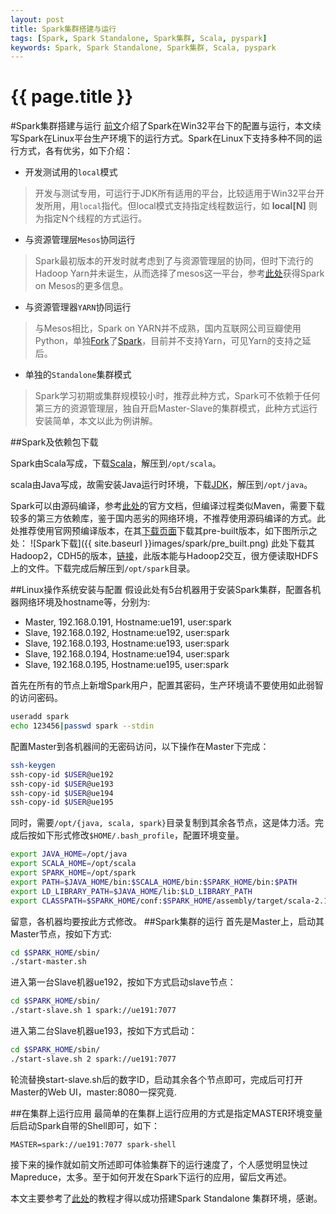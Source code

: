 ```yaml
---
layout: post
title: Spark集群搭建与运行
tags: [Spark, Spark Standalone, Spark集群, Scala, pyspark]
keywords: Spark, Spark Standalone, Spark集群, Scala, pyspark
---
```


{{ page.title }}
================ 

#Spark集群搭建与运行
[前文](http://blog.ccgzs.org/2014/04/23/spark-bdas-learn-note.html)介绍了Spark在Win32平台下的配置与运行，本文续写Spark在Linux平台生产环境下的运行方式。Spark在Linux下支持多种不同的运行方式，各有优劣，如下介绍：
- 开发测试用的`local`模式
> 开发与测试专用，可运行于JDK所有适用的平台，比较适用于Win32平台开发所用，用`local`指代。但local模式支持指定线程数运行，如 **local[N]** 则为指定N个线程的方式运行。
- 与资源管理层`Mesos`协同运行
> Spark最初版本的开发时就考虑到了与资源管理层的协同，但时下流行的Hadoop Yarn并未诞生，从而选择了mesos这一平台，参考[此处](http://blog.csdn.net/pelick/article/details/14522447)获得Spark on Mesos的更多信息。
- 与资源管理器`YARN`协同运行
> 与Mesos相比，Spark on YARN并不成熟，国内互联网公司豆瓣使用Python，单独[Fork](https://github.com/douban/dpark)了[Spark](http://www.douban.com/subject/10774736/)，目前并不支持Yarn，可见Yarn的支持之延后。
- 单独的`Standalone`集群模式
> Spark学习初期或集群规模较小时，推荐此种方式，Spark可不依赖于任何第三方的资源管理层，独自开启Master-Slave的集群模式，此种方式运行安装简单，本文以此为例讲解。

##Spark及依赖包下载

Spark由Scala写成，下载[Scala](http://www.scala-lang.org/download/)，解压到`/opt/scala`。

scala由Java写成，故需安装Java运行时环境，下载[JDK](http://www.oracle.com/technetwork/java/javase/downloads/jdk8-downloads-2133151.html)，解压到`/opt/java`。

Spark可以由源码编译，参考[此处](http://spark.apache.org/docs/latest/)的官方文档，但编译过程类似Maven，需要下载较多的第三方依赖库，鉴于国内恶劣的网络环境，不推荐使用源码编译的方式。此处推荐使用官网预编译版本，在其[下载页面](http://spark.apache.org/downloads.html)下载其pre-built版本，如下图所示之处：
![Spark下载]({{ site.baseurl }}images/spark/pre_built.png)
此处下载其Hadoop2，CDH5的版本，[链接](http://d3kbcqa49mib13.cloudfront.net/spark-0.9.1-bin-hadoop2.tgz)，此版本能与Hadoop2交互，很方便读取HDFS上的文件。下载完成后解压到`/opt/spark`目录。

##Linux操作系统安装与配置
假设此处有5台机器用于安装Spark集群，配置各机器网络环境及hostname等，分别为:
- Master, 192.168.0.191, Hostname:ue191, user:spark
- Slave,  192.168.0.192, Hostname:ue192, user:spark
- Slave,  192.168.0.193, Hostname:ue193, user:spark
- Slave,  192.168.0.194, Hostname:ue194, user:spark
- Slave,  192.168.0.195, Hostname:ue195, user:spark

首先在所有的节点上新增Spark用户，配置其密码，生产环境请不要使用如此弱智的访问密码。
```bash
useradd spark
echo 123456|passwd spark --stdin
```
配置Master到各机器间的无密码访问，以下操作在Master下完成：
```bash
ssh-keygen
ssh-copy-id $USER@ue192
ssh-copy-id $USER@ue193
ssh-copy-id $USER@ue194
ssh-copy-id $USER@ue195
```
同时，需要`/opt/{java, scala, spark}`目录复制到其余各节点，这是体力活。完成后按如下形式修改`$HOME/.bash_profile`，配置环境变量。
``` bash
export JAVA_HOME=/opt/java
export SCALA_HOME=/opt/scala
export SPARK_HOME=/opt/spark
export PATH=$JAVA_HOME/bin:$SCALA_HOME/bin:$SPARK_HOME/bin:$PATH
export LD_LIBRARY_PATH=$JAVA_HOME/lib:$LD_LIBRARY_PATH
export CLASSPATH=$SPARK_HOME/conf:$SPARK_HOME/assembly/target/scala-2.10/spark-assembly_2.10-0.9.1-hadoop2.2.0.jar
```
留意，各机器均要按此方式修改。
##Spark集群的运行
首先是Master上，启动其Master节点，按如下方式:
```bash
cd $SPARK_HOME/sbin/
./start-master.sh
```

进入第一台Slave机器ue192，按如下方式启动slave节点：
```bash
cd $SPARK_HOME/sbin/
./start-slave.sh 1 spark://ue191:7077
```
进入第二台Slave机器ue193，按如下方式启动：
```bash
cd $SPARK_HOME/sbin/
./start-slave.sh 2 spark://ue191:7077
```
轮流替换start-slave.sh后的数字ID，启动其余各个节点即可，完成后可打开Master的Web UI，master:8080一探究竟.

##在集群上运行应用
最简单的在集群上运行应用的方式是指定MASTER环境变量后启动Spark自带的Shell即可，如下：
```
MASTER=spark://ue191:7077 spark-shell
```
接下来的操作就如前文所述即可体验集群下的运行速度了，个人感觉明显快过Mapreduce，太多。至于如何开发在Spark下运行的应用，留后文再述。

本文主要参考了[此处](http://cn.soulmachine.me/blog/20140130/)的教程才得以成功搭建Spark Standalone 集群环境，感谢。

